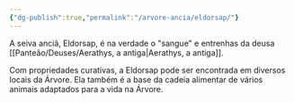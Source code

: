 ```yaml
---
{"dg-publish":true,"permalink":"/arvore-ancia/eldorsap/"}
---
```




A seiva anciã, Eldorsap, é na verdade o "sangue" e entrenhas da deusa [[Panteão/Deuses/Aerathys, a antiga\|Aerathys, a antiga]]. 

Com propriedades curativas, a Eldorsap pode ser encontrada em diversos locais da Árvore. Ela também é a base da cadeia alimentar de vários animais adaptados para a vida na Árvore. 